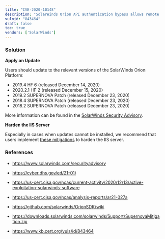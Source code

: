 ```yaml
---
title: "CVE-2020-10148"
description: "SolarWinds Orion API authentication bypass allows remote command execution"
vulnid: "843464"
draft: false
toc: true
vendors: ['SolarWinds']
---
```

### Solution

**Apply an Update**

Users should update to the relevant versions of the SolarWinds Orion Platform:

* 2019.4 HF 6 (released December 14, 2020)
* 2020.2.1 HF 2 (released December 15, 2020)
* 2019.2 SUPERNOVA Patch (released December 23, 2020)
* 2018.4 SUPERNOVA Patch (released December 23, 2020)
* 2018.2 SUPERNOVA Patch (released December 23, 2020)

More information can be found in the [SolarWinds Security Advisory](https://www.solarwinds.com/securityadvisory#anchor2).

**Harden the IIS Server**

Especially in cases when updates cannot be installed, we recommend that users implement [these mitigations](https://downloads.solarwinds.com/solarwinds/Support/SupernovaMitigation.zip) to harden the IIS server.

### References

* <https://www.solarwinds.com/securityadvisory>
* <https://cyber.dhs.gov/ed/21-01/>
* <https://us-cert.cisa.gov/ncas/current-activity/2020/12/13/active-exploitation-solarwinds-software>
* <https://us-cert.cisa.gov/ncas/analysis-reports/ar21-027a>
* <https://github.com/solarwinds/OrionSDK/wiki>
* <https://downloads.solarwinds.com/solarwinds/Support/SupernovaMitigation.zip>

* <https://www.kb.cert.org/vuls/id/843464>